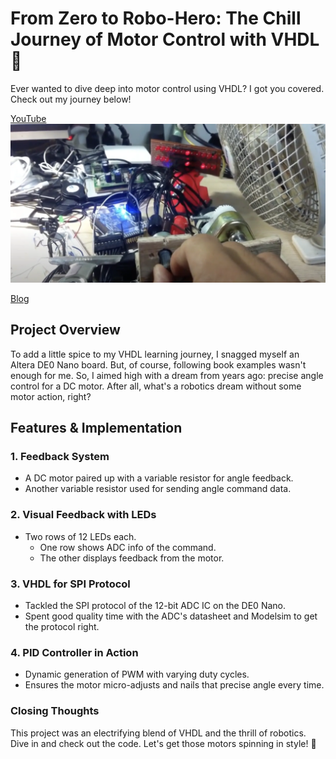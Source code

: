 # From Zero to Robo-Hero: The Chill Journey of Motor Control with VHDL 🤖

Ever wanted to dive deep into motor control using VHDL? I got you covered. Check out my journey below!

[YouTube](https://youtu.be/-6c5I5M3VOI)
[![youtube](./doc/dc_motor_controller.webp)](https://youtu.be/-6c5I5M3VOI)

[Blog](https://about.armcortex.cc/post/pid-dc-motor-controller/)


## Project Overview
To add a little spice to my VHDL learning journey, I snagged myself an Altera DE0 Nano board. But, of course, following book examples wasn't enough for me. So, I aimed high with a dream from years ago: precise angle control for a DC motor. After all, what's a robotics dream without some motor action, right?

## Features & Implementation

### 1. Feedback System
- A DC motor paired up with a variable resistor for angle feedback.
- Another variable resistor used for sending angle command data.

### 2. Visual Feedback with LEDs
- Two rows of 12 LEDs each.
    - One row shows ADC info of the command.
    - The other displays feedback from the motor.

### 3. VHDL for SPI Protocol
- Tackled the SPI protocol of the 12-bit ADC IC on the DE0 Nano.
- Spent good quality time with the ADC's datasheet and Modelsim to get the protocol right.

### 4. PID Controller in Action
- Dynamic generation of PWM with varying duty cycles.
- Ensures the motor micro-adjusts and nails that precise angle every time.

### Closing Thoughts
This project was an electrifying blend of VHDL and the thrill of robotics. Dive in and check out the code. Let's get those motors spinning in style! 🤘

